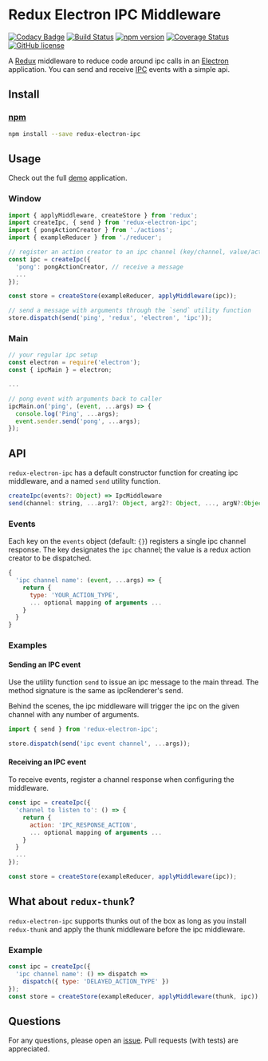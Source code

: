 # Redux Electron IPC Middleware
[![Codacy Badge](https://api.codacy.com/project/badge/Grade/3c5f327c74fb4125b60133e5ad372c0a)](https://www.codacy.com/app/mariotacke/redux-electron-ipc?utm_source=github.com&utm_medium=referral&utm_content=mariotacke/redux-electron-ipc&utm_campaign=badger)
[![Build Status](https://travis-ci.org/mariotacke/redux-electron-ipc.svg?branch=master)](https://travis-ci.org/mariotacke/redux-electron-ipc) [![npm version](https://badge.fury.io/js/redux-electron-ipc.svg)](https://badge.fury.io/js/redux-electron-ipc) [![Coverage Status](https://coveralls.io/repos/github/mariotacke/redux-electron-ipc/badge.svg?branch=master)](https://coveralls.io/github/mariotacke/redux-electron-ipc?branch=master) [![GitHub license](https://img.shields.io/badge/license-MIT-blue.svg)](https://raw.githubusercontent.com/mariotacke/redux-electron-ipc/master/LICENSE)

A [Redux](https://github.com/reactjs/redux) middleware to reduce code around ipc
calls in an [Electron](http://electron.atom.io/) application. You can send and
receive [IPC](https://github.com/electron/electron/blob/master/docs/api/ipc-main.md)
events with a simple api.

## Install

### [npm](https://www.npmjs.com/package/redux-electron-ipc)
```sh
npm install --save redux-electron-ipc
```

## Usage
Check out the full [demo](https://github.com/mariotacke/redux-electron-ipc/tree/master/example)
application.

### Window
```js
import { applyMiddleware, createStore } from 'redux';
import createIpc, { send } from 'redux-electron-ipc';
import { pongActionCreator } from './actions';
import { exampleReducer } from './reducer';

// register an action creator to an ipc channel (key/channel, value/action creator)
const ipc = createIpc({
  'pong': pongActionCreator, // receive a message
  ...
});

const store = createStore(exampleReducer, applyMiddleware(ipc));

// send a message with arguments through the `send` utility function
store.dispatch(send('ping', 'redux', 'electron', 'ipc'));
```

### Main
```js
// your regular ipc setup
const electron = require('electron');
const { ipcMain } = electron;

...

// pong event with arguments back to caller
ipcMain.on('ping', (event, ...args) => {
  console.log('Ping', ...args);
  event.sender.send('pong', ...args);
});
```

## API

`redux-electron-ipc` has a default constructor function for creating ipc
middleware, and a named `send` utility function.

```js
createIpc(events?: Object) => IpcMiddleware
send(channel: string, ...arg1?: Object, arg2?: Object, ..., argN?:Object) => Action
```

### Events
Each key on the `events` object (default: `{}`) registers a single ipc channel
response. The key designates the `ipc` channel; the value is a redux action
creator to be dispatched.

```js
{
  'ipc channel name': (event, ...args) => {
    return {
      type: 'YOUR_ACTION_TYPE',
      ... optional mapping of arguments ...
    }
  }
}
```

### Examples

#### Sending an IPC event
Use the utility function `send` to issue an ipc message to the main thread. The
method signature is the same as ipcRenderer's send.

Behind the scenes, the ipc middleware will trigger the ipc on the given channel
with any number of arguments.

```js
import { send } from 'redux-electron-ipc';

store.dispatch(send('ipc event channel', ...args));
```

#### Receiving an IPC event
To receive events, register a channel response when configuring the middleware.

```js
const ipc = createIpc({
  'channel to listen to': () => {
    return {
      action: 'IPC_RESPONSE_ACTION',
      ... optional mapping of arguments ...
    }
  }
  ...
});

const store = createStore(exampleReducer, applyMiddleware(ipc));
```

## What about `redux-thunk`?
`redux-electron-ipc` supports thunks out of the box as long as you install `redux-thunk` and apply the thunk middleware before the ipc middleware.

### Example
```js
const ipc = createIpc({
  'ipc channel name': () => dispatch =>
    dispatch({ type: 'DELAYED_ACTION_TYPE' })
});
const store = createStore(exampleReducer, applyMiddleware(thunk, ipc));
```

## Questions
For any questions, please open an [issue](https://github.com/mariotacke/redux-electron-ipc/issues).
Pull requests (with tests) are appreciated.
